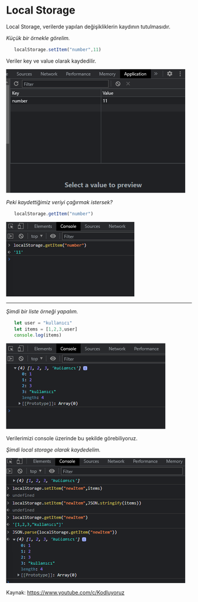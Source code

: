 # Local Storage

Local Storage, verilerde yapılan değişikliklerin kaydının tutulmasıdır.

*Küçük bir örnekle görelim.*

```javascript
   localStorage.setItem("number",11)
```

Veriler key ve value olarak kaydedilir.

<img src="img1.png">

*Peki kaydettiğimiz veriyi çağırmak istersek?*

```javascript
   localStorage.getItem("number")
```
<img src="img2.png">

<hr>

*Şimdi bir liste örneği yapalım.*

```javascript
   let user = "kullanıcı"
   let items = [1,2,3,user]
   console.log(items)
```
<img src="img3.png">

Verilerimizi console üzerinde bu şekilde görebiliyoruz.

*Şimdi local storage olarak kaydedelim.*

<img src="img4.png">


Kaynak: https://www.youtube.com/c/Kodluyoruz






